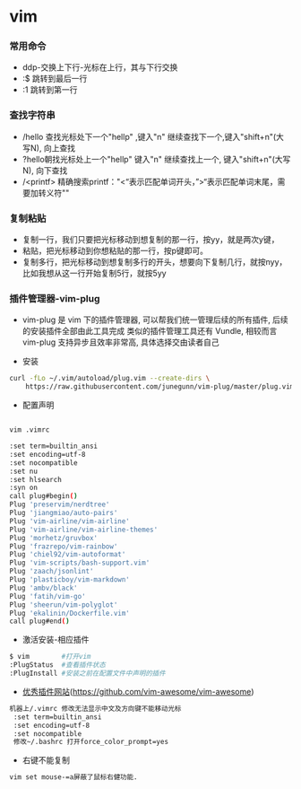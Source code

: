 # vim
<!-- toc --> 

### 常用命令

* ddp-交换上下行-光标在上行，其与下行交换
* :$ 跳转到最后一行
* :1 跳转到第一行

### 查找字符串

* /hello 查找光标处下一个"hellp" ,键入"n" 继续查找下一个,键入"shift+n"(大写N), 向上查找
* ?hello朝找光标处上一个"hellp" 键入"n" 继续查找上一个, 键入"shift+n"(大写N), 向下查找
* /\<printf\> 精确搜索printf："<“表示匹配单词开头，”>“表示匹配单词末尾，需要加转义符"\"

### 复制粘贴

* 复制一行，我们只要把光标移动到想复制的那一行，按yy，就是两次y键，
* 粘贴，把光标移动到你想粘贴的那一行，按p键即可。
* 复制多行，把光标移动到想复制多行的开头，想要向下复制几行，就按nyy，比如我想从这一行开始复制5行，就按5yy

### 插件管理器-vim-plug

* vim-plug 是 vim 下的插件管理器, 可以帮我们统一管理后续的所有插件, 后续的安装插件全部由此工具完成
类似的插件管理工具还有 Vundle, 相较而言 vim-plug 支持异步且效率非常高, 具体选择交由读者自己

* 安装

```bash
curl -fLo ~/.vim/autoload/plug.vim --create-dirs \
    https://raw.githubusercontent.com/junegunn/vim-plug/master/plug.vim
```

* 配置声明

```bash

vim .vimrc

:set term=builtin_ansi
:set encoding=utf-8
:set nocompatible
:set nu
:set hlsearch
:syn on
call plug#begin()
Plug 'preservim/nerdtree'
Plug 'jiangmiao/auto-pairs'
Plug 'vim-airline/vim-airline'
Plug 'vim-airline/vim-airline-themes'
Plug 'morhetz/gruvbox'
Plug 'frazrepo/vim-rainbow'
Plug 'chiel92/vim-autoformat'
Plug 'vim-scripts/bash-support.vim'
Plug 'zaach/jsonlint'
Plug 'plasticboy/vim-markdown'
Plug 'ambv/black'
Plug 'fatih/vim-go'
Plug 'sheerun/vim-polyglot'
Plug 'ekalinin/Dockerfile.vim'
call plug#end()
```

* 激活安装-相应插件

```bash
$ vim        #打开vim
:PlugStatus  #查看插件状态
:PlugInstall #安装之前在配置文件中声明的插件
```

* [优秀插件网站](https://vimawesome.com/)(<https://github.com/vim-awesome/vim-awesome>)

```bash
机器上/.vimrc 修改无法显示中文及方向键不能移动光标
 :set term=builtin_ansi
 :set encoding=utf-8
 :set nocompatible
 修改~/.bashrc 打开force_color_prompt=yes
```

* 右键不能复制

```bash
vim set mouse-=a屏蔽了鼠标右健功能.
```
